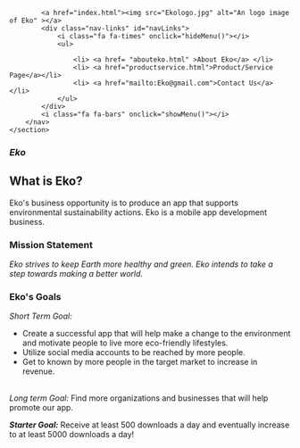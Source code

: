 <!DOCTYPE html>
<html lang="en">
    <head>
        <meta charset="utf-8">
        <meta name="viewport" content="width=device-width, initial-scale=1.0">
    <title> Eko </title>
<style>
    img {
        width: 100px; 
        border-radius: 10px;
        float: left;
        margin-right: 10px;
    }
</style>
</head>
<body>
    <section class="sub-header">
        <nav>
    
            <a href="index.html"><img src="Ekologo.jpg" alt="An logo image of Eko" ></a>
            <div class="nav-links" id="navLinks"> 
                <i class="fa fa-times" onclick="hideMenu()"></i>
                <ul>
                
                    <li> <a href= "abouteko.html" >About Eko</a> </li>
                    <li> <a href="productservice.html">Product/Service Page</a></li>
                    <li> <a href="mailto:Eko@gmail.com">Contact Us</a></li>
                </ul>
            </div>
            <i class="fa fa-bars" onclick="showMenu()"></i>
        </nav>
    </section>

<i><h1>Eko </h1></i>

<h2>What is Eko?</h2>

<p>Eko's business opportunity is to produce an app that supports environmental sustainability actions. Eko is a mobile app development business. 
</p>

<h3>Mission Statement</h3>
    
<p>
<em>Eko strives to keep Earth more healthy and green. Eko intends to take a step towards making a better world.</em> 
<br>

</p>
 <h3>Eko's Goals</h3>
<i>Short Term Goal:</i>
    <ul>
    <li>Create a successful app that will help make a change to the environment and motivate people to live more eco-friendly lifestyles.</li>
    <li>Utilize social media accounts to be reached by more people. </li> 
    <li> Get to known by more people in the target market to increase in revenue.</li>
     </ul>
  
<br>
<i>Long term Goal:</i>
 Find more organizations and businesses that will help promote our app. 
<br>
<p>
<b><i>Starter Goal:</i></b>
 Receive at least 500 downloads a day and eventually increase to at least 5000 downloads a day!
</p>
</body>
</html>
